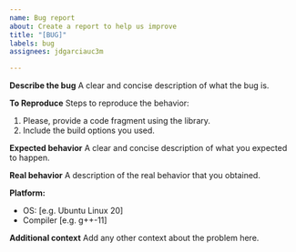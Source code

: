 ```yaml
---
name: Bug report
about: Create a report to help us improve
title: "[BUG]"
labels: bug
assignees: jdgarciauc3m

---
```


**Describe the bug**
A clear and concise description of what the bug is.

**To Reproduce**
Steps to reproduce the behavior:
1. Please, provide a code fragment using the library.
2. Include the build options you used.

**Expected behavior**
A clear and concise description of what you expected to happen.

**Real behavior**
A description of the real behavior that you obtained.

**Platform:**
 - OS: [e.g. Ubuntu Linux 20]
 - Compiler [e.g. g++-11]

**Additional context**
Add any other context about the problem here.
